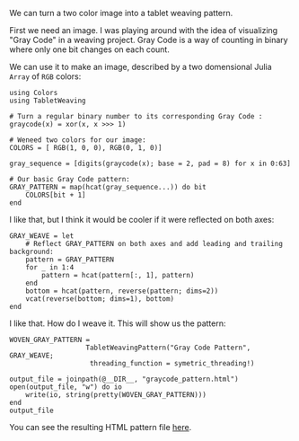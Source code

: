 We can turn a two color image into a tablet weaving pattern.

First we need an image.  I was playing around with the idea of
visualizing "Gray Code" in a weaving project.  Gray Code is a way of
counting in binary where only one bit changes on each count.

We can use it to make an image, described by a two domensional Julia
`Array` of `RGB` colors:

```@example 1
using Colors
using TabletWeaving

# Turn a regular binary number to its corresponding Gray Code :
graycode(x) = xor(x, x >>> 1)

# Weneed two colors for our image:
COLORS = [ RGB(1, 0, 0), RGB(0, 1, 0)]

gray_sequence = [digits(graycode(x); base = 2, pad = 8) for x in 0:63]

# Our basic Gray Code pattern:
GRAY_PATTERN = map(hcat(gray_sequence...)) do bit
	COLORS[bit + 1]
end
```

I like that, but I think it would be cooler if it were reflected on
both axes:

```@example 1
GRAY_WEAVE = let
	# Reflect GRAY_PATTERN on both axes and add leading and trailing background:
	pattern = GRAY_PATTERN
	for _ in 1:4
		pattern = hcat(pattern[:, 1], pattern)
	end
	bottom = hcat(pattern, reverse(pattern; dims=2))
	vcat(reverse(bottom; dims=1), bottom)
end
```

I like that.  How do I weave it.  This will show us the pattern:

```@example 1
WOVEN_GRAY_PATTERN = 
                   TabletWeavingPattern("Gray Code Pattern", GRAY_WEAVE;
                   	threading_function = symetric_threading!)

output_file = joinpath(@__DIR__, "graycode_pattern.html")
open(output_file, "w") do io
    write(io, string(pretty(WOVEN_GRAY_PATTERN)))
end
output_file
```

You can see the resulting HTML pattern file
[here](graycode_pattern.html).

